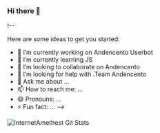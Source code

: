 ### Hi there 👋

!--

Here are some ideas to get you started:

- 🔭 I’m currently working on Andencento Userbot
- 🌱 I’m currently learning JS
- 👯 I’m looking to collaborate on Andencento
- 🤔 I’m looking for help with .Team Andencento
- 💬 Ask me about ...
- 📫 How to reach me: ...
- 😄 Pronouns: ...
- ⚡ Fun fact: ...
-->


![InternetAmethest Git Stats](https://github-readme-stats.vercel.app/api?username=InternetAmethyst&include_all_commits=true&count_private=true&theme=tokyonight)
